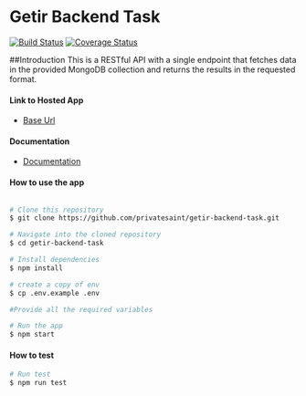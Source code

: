 # Getir Backend Task

[![Build Status](https://travis-ci.com/privatesaint/getir-backend-task.svg?branch=master)](https://travis-ci.com/privatesaint/getir-backend-task)
[![Coverage Status](https://coveralls.io/repos/github/privatesaint/getir-backend-task/badge.svg?branch=master)](https://coveralls.io/github/privatesaint/getir-backend-task?branch=master)

##Introduction
This is a RESTful API with a single endpoint that fetches data in the provided MongoDB collection and returns the results in the requested format.

#### Link to Hosted App

- [Base Url](https://getir-backend-app.herokuapp.com/)

#### Documentation

- [Documentation](https://documenter.getpostman.com/view/10287122/TVzXBFAb)

#### How to use the app

```bash

# Clone this repository
$ git clone https://github.com/privatesaint/getir-backend-task.git

# Navigate into the cloned repository
$ cd getir-backend-task

# Install dependencies
$ npm install

# create a copy of env
$ cp .env.example .env

#Provide all the required variables

# Run the app
$ npm start
```

#### How to test

```bash
# Run test
$ npm run test
```
